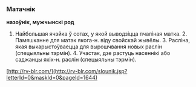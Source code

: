 ### Матачнік
**назоўнік, мужчынскі род**

1. Найбольшая ячэйка ў сотах, у якой выводзіцца пчаліная матка. 2. Памяшканне для матак якога-н. віду свойскай жывёлы. 3. Расліна, якая выкарыстоўваецца для вырошчвання новых раслін (спецыяльны тэрмін). 4. Участак, дзе растуць насеннікі або саджанцы якіх-н. раслін (спецыяльны тэрмін).

<a rel="author">[http://rv-blr.com/](http://rv-blr.com/slounik.jsp?letterId=0&maskId=0&pageId=1644)</a>
